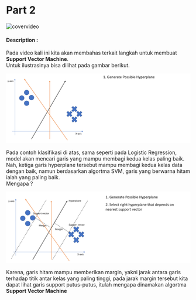 # Part 2

![covervideo](http://bit.ly/makeaicovervideo)

#### **Description :**

Pada video kali ini kita akan membahas terkait langkah untuk membuat **Support Vector Machine**. <br>
Untuk ilustrasinya bisa dilihat pada gambar berikut.

![assets](https://github.com/BenedictusAryo/documents_assets/raw/master/New%20CourseMap/Intermediate%20Course/2_Support%20Vector%20Machine/assets/2-Part%201.png)
 
Pada contoh klasifikasi di atas, sama seperti pada Logistic Regression, model akan mencari garis yang mampu membagi kedua kelas paling baik. Nah, ketiga garis hyperplane tersebut mampu membagi kedua kelas data dengan baik, namun berdasarkan algortma SVM, garis yang berwarna hitam ialah yang paling baik. <br>Mengapa ?

![assets](https://github.com/BenedictusAryo/documents_assets/raw/master/New%20CourseMap/Intermediate%20Course/2_Support%20Vector%20Machine/assets/2-Part%202.png)

Karena, garis hitam mampu memberikan margin, yakni jarak antara garis terhadap titik antar kelas yang paling tinggi, pada jarak margin tersebut kita dapat lihat garis support putus-putus, itulah mengapa dinamakan algortma **Support Vector Machine**

